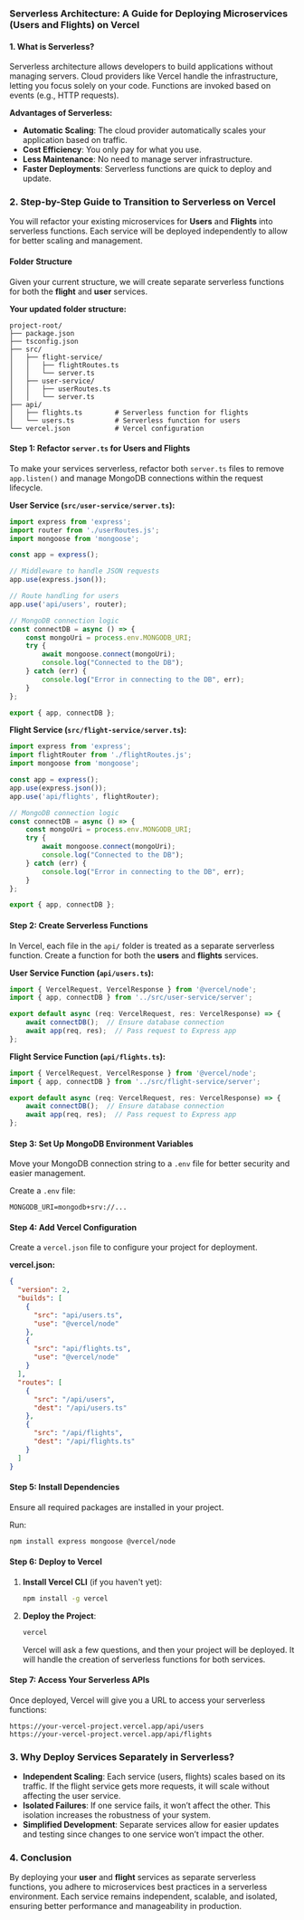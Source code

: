 ### Serverless Architecture: A Guide for Deploying Microservices (Users and Flights) on Vercel

#### 1. **What is Serverless?**
Serverless architecture allows developers to build applications without managing servers. Cloud providers like Vercel handle the infrastructure, letting you focus solely on your code. Functions are invoked based on events (e.g., HTTP requests).

**Advantages of Serverless:**
- **Automatic Scaling**: The cloud provider automatically scales your application based on traffic.
- **Cost Efficiency**: You only pay for what you use.
- **Less Maintenance**: No need to manage server infrastructure.
- **Faster Deployments**: Serverless functions are quick to deploy and update.

### 2. **Step-by-Step Guide to Transition to Serverless on Vercel**

You will refactor your existing microservices for **Users** and **Flights** into serverless functions. Each service will be deployed independently to allow for better scaling and management.

#### Folder Structure
Given your current structure, we will create separate serverless functions for both the **flight** and **user** services.

**Your updated folder structure:**
```plaintext
project-root/
├── package.json
├── tsconfig.json
├── src/
│   ├── flight-service/
│   │   ├── flightRoutes.ts
│   │   └── server.ts
│   ├── user-service/
│   │   ├── userRoutes.ts
│   │   └── server.ts
├── api/
│   ├── flights.ts        # Serverless function for flights
│   └── users.ts          # Serverless function for users
└── vercel.json           # Vercel configuration
```

#### Step 1: **Refactor `server.ts` for Users and Flights**
To make your services serverless, refactor both `server.ts` files to remove `app.listen()` and manage MongoDB connections within the request lifecycle.

**User Service (`src/user-service/server.ts`):**
```ts
import express from 'express';
import router from './userRoutes.js';
import mongoose from 'mongoose';

const app = express();

// Middleware to handle JSON requests
app.use(express.json());

// Route handling for users
app.use('api/users', router);

// MongoDB connection logic
const connectDB = async () => {
    const mongoUri = process.env.MONGODB_URI;
    try {
        await mongoose.connect(mongoUri);
        console.log("Connected to the DB");
    } catch (err) {
        console.log("Error in connecting to the DB", err);
    }
};

export { app, connectDB };
```

**Flight Service (`src/flight-service/server.ts`):**
```ts
import express from 'express';
import flightRouter from './flightRoutes.js';
import mongoose from 'mongoose';

const app = express();
app.use(express.json());
app.use('api/flights', flightRouter);

// MongoDB connection logic
const connectDB = async () => {
    const mongoUri = process.env.MONGODB_URI;
    try {
        await mongoose.connect(mongoUri);
        console.log("Connected to the DB");
    } catch (err) {
        console.log("Error in connecting to the DB", err);
    }
};

export { app, connectDB };
```

#### Step 2: **Create Serverless Functions**

In Vercel, each file in the `api/` folder is treated as a separate serverless function. Create a function for both the **users** and **flights** services.

**User Service Function (`api/users.ts`):**
```ts
import { VercelRequest, VercelResponse } from '@vercel/node';
import { app, connectDB } from '../src/user-service/server';

export default async (req: VercelRequest, res: VercelResponse) => {
    await connectDB();  // Ensure database connection
    await app(req, res);  // Pass request to Express app
};
```

**Flight Service Function (`api/flights.ts`):**
```ts
import { VercelRequest, VercelResponse } from '@vercel/node';
import { app, connectDB } from '../src/flight-service/server';

export default async (req: VercelRequest, res: VercelResponse) => {
    await connectDB();  // Ensure database connection
    await app(req, res);  // Pass request to Express app
};
```

#### Step 3: **Set Up MongoDB Environment Variables**
Move your MongoDB connection string to a `.env` file for better security and easier management.

Create a `.env` file:
```plaintext
MONGODB_URI=mongodb+srv://...
```

#### Step 4: **Add Vercel Configuration**
Create a `vercel.json` file to configure your project for deployment.

**vercel.json:**
```json
{
  "version": 2,
  "builds": [
    {
      "src": "api/users.ts",
      "use": "@vercel/node"
    },
    {
      "src": "api/flights.ts",
      "use": "@vercel/node"
    }
  ],
  "routes": [
    {
      "src": "/api/users",
      "dest": "/api/users.ts"
    },
    {
      "src": "/api/flights",
      "dest": "/api/flights.ts"
    }
  ]
}
```

#### Step 5: **Install Dependencies**
Ensure all required packages are installed in your project.

Run:
```bash
npm install express mongoose @vercel/node
```

#### Step 6: **Deploy to Vercel**
1. **Install Vercel CLI** (if you haven't yet):
   ```bash
   npm install -g vercel
   ```

2. **Deploy the Project**:
   ```bash
   vercel
   ```

   Vercel will ask a few questions, and then your project will be deployed. It will handle the creation of serverless functions for both services.

#### Step 7: **Access Your Serverless APIs**
Once deployed, Vercel will give you a URL to access your serverless functions:
```
https://your-vercel-project.vercel.app/api/users
https://your-vercel-project.vercel.app/api/flights
```

### 3. **Why Deploy Services Separately in Serverless?**
- **Independent Scaling**: Each service (users, flights) scales based on its traffic. If the flight service gets more requests, it will scale without affecting the user service.
- **Isolated Failures**: If one service fails, it won’t affect the other. This isolation increases the robustness of your system.
- **Simplified Development**: Separate services allow for easier updates and testing since changes to one service won’t impact the other.

### 4. **Conclusion**
By deploying your **user** and **flight** services as separate serverless functions, you adhere to microservices best practices in a serverless environment. Each service remains independent, scalable, and isolated, ensuring better performance and manageability in production.